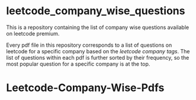 # leetcode_company_wise_questions
This is a repository containing the list of company wise questions available on leetcode premium.

Every pdf file in this repository corresponds to a list of questions on leetcode for a specific company based on the _leetcode company tags_. The list of questions within each pdf is further sorted by their frequency, so the most popular question for a specific company is at the top.
# Leetcode-Company-Wise-Pdfs
